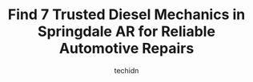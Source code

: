 ---
layout: ampstory
image: https://images.unsplash.com/photo-1510883056135-32472f0e11b8?ixlib=rb-4.0.3&ixid=MnwxMjA3fDB8MHxwaG90by1wYWdlfHx8fGVufDB8fHx8&auto=format&fit=crop&w=640&h=853&q=80
author: techidn
featured: false
description: Entrust your vehicle to the 7 best Diesel Mechanic in Springdale AR, USA and experience the difference they can make. With their extensive knowledge, state-of-the-art facilities, and commitm
title: Find 7 Trusted Diesel Mechanics in Springdale AR for Reliable Automotive Repairs
cover:
   title: Find 7 Trusted Diesel Mechanics in Springdale AR for Reliable Automotive Repairs
   subtitle: Rickpate
   background: https://images.unsplash.com/photo-1510883056135-32472f0e11b8?ixlib=rb-4.0.3&ixid=MnwxMjA3fDB8MHxwaG90by1wYWdlfHx8fGVufDB8fHx8&auto=format&fit=crop&w=640&h=853&q=80

pages: 
 - layout: thirds
   top: <h1>#1 ASAP Automotive Service & Performance</h1>
   bottom: "<p>Everyone was so kind, friendly, and professional. They do a fantastic job of making you feel comfortable and at ease. They kept us updated throughout the work. They got o</p>"
   background: https://www.knot35.com/toplist/wp-content/uploads/2023/06/best-diesel-mechanic-1-in-springdale-ar-1685832468.jpeg
   backgroundblur: true
 - layout: thirds
   top: <h1>#2 Harlow Truck And Bus Repair</h1>
   bottom: "<p>419 E Robinson Ave, Springdale, AR 72764, United States</p>"
   background: https://www.knot35.com/toplist/wp-content/uploads/2023/06/best-diesel-mechanic-2-in-springdale-ar-1685832468.jpeg
   cta:
      link: https://www.knot35.com/toplist/find-7-trusted-diesel-mechanics-in-springdale-ar-for-reliable-automotive-repairs/
      text: Find 7 Trusted Diesel Mechanics in Springdale AR for Reliable Automotive Repairs
 - layout: thirds
   top: <h1>#3 Ozark Import Specialists, Inc. - European Auto Repair</h1>
   bottom: "<p>3802 Kelley Ave, Springdale, AR 72762, United States</p>"
   background: https://www.knot35.com/toplist/wp-content/uploads/2023/06/best-diesel-mechanic-3-in-springdale-ar-1685832468.jpeg
   cta:
      link: https://www.knot35.com/toplist/find-7-trusted-diesel-mechanics-in-springdale-ar-for-reliable-automotive-repairs/
      text: Find 7 Trusted Diesel Mechanics in Springdale AR for Reliable Automotive Repairs
 - layout: thirds
   top: <h1>#4 Mobile Mechanic Springdale</h1>
   bottom: "<p>F2, 1300 N Thompson St, Springdale, AR 72764, United States</p>"
   background: https://images.unsplash.com/photo-1574169208507-84376144848b?ixlib=rb-4.0.3&ixid=MnwxMjA3fDB8MHxwaG90by1wYWdlfHx8fGVufDB8fHx8&auto=format&fit=crop&w=640&h=853&q=80
   cta:
      link: https://www.knot35.com/toplist/find-7-trusted-diesel-mechanics-in-springdale-ar-for-reliable-automotive-repairs/
      text: Find 7 Trusted Diesel Mechanics in Springdale AR for Reliable Automotive Repairs
 - layout: thirds
   top: <h1>#5 Best Truck & Trailer Repair</h1>
   bottom: "<p>4720 W Sunset Ave, Springdale, AR 72762, United States</p>"
   background: https://images.unsplash.com/photo-1608411404720-c8f0417bcdba?ixlib=rb-4.0.3&ixid=MnwxMjA3fDB8MHxwaG90by1wYWdlfHx8fGVufDB8fHx8&auto=format&fit=crop&w=640&h=853&q=80
   cta:
      link: https://www.knot35.com/toplist/find-7-trusted-diesel-mechanics-in-springdale-ar-for-reliable-automotive-repairs/
      text: Find 7 Trusted Diesel Mechanics in Springdale AR for Reliable Automotive Repairs
 - layout: thirds
   top: <h1>#6 1st Choice Auto Repair LLC</h1>
   bottom: "<p>2300 Turner St, Springdale, AR 72764, United States</p>"
   background: https://images.unsplash.com/photo-1531169509526-f8f1fdaa4a67?ixlib=rb-4.0.3&ixid=MnwxMjA3fDB8MHxwaG90by1wYWdlfHx8fGVufDB8fHx8&auto=format&fit=crop&w=640&h=853&q=80
   cta:
      link: https://www.knot35.com/toplist/find-7-trusted-diesel-mechanics-in-springdale-ar-for-reliable-automotive-repairs/
      text: Find 7 Trusted Diesel Mechanics in Springdale AR for Reliable Automotive Repairs
 - layout: thirds
   top: <h1>#7 X-Fuel Motorsports LLC.</h1>
   bottom: "<p>1849 W Henri De Tonti Blvd, Springdale, AR 72762, United States</p>"
   background: https://images.unsplash.com/photo-1527067829737-402993088e6b?ixlib=rb-4.0.3&ixid=MnwxMjA3fDB8MHxwaG90by1wYWdlfHx8fGVufDB8fHx8&auto=format&fit=crop&w=640&h=853&q=80
   cta:
      link: https://www.knot35.com/toplist/find-7-trusted-diesel-mechanics-in-springdale-ar-for-reliable-automotive-repairs/
      text: Find 7 Trusted Diesel Mechanics in Springdale AR for Reliable Automotive Repairs
 - layout: thirds
   middle: Continue reading...
   background: https://plus.unsplash.com/premium_photo-1664640458616-3c74f8cb4589?ixlib=rb-4.0.3&ixid=MnwxMjA3fDB8MHxwaG90by1wYWdlfHx8fGVufDB8fHx8&auto=format&fit=crop&w=640&h=853&q=80
   cta:
      link: https://www.knot35.com/toplist/find-7-trusted-diesel-mechanics-in-springdale-ar-for-reliable-automotive-repairs/
      text: Find 7 Trusted Diesel Mechanics in Springdale AR for Reliable Automotive Repairs
      
---